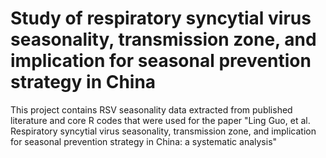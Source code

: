 # Study of respiratory syncytial virus seasonality, transmission zone, and implication for seasonal prevention strategy in China
This project contains RSV seasonality data extracted from published literature and core R codes that were used for the paper "Ling Guo, et al. Respiratory syncytial virus seasonality, transmission zone, and implication for seasonal prevention strategy in China: a systematic analysis"
